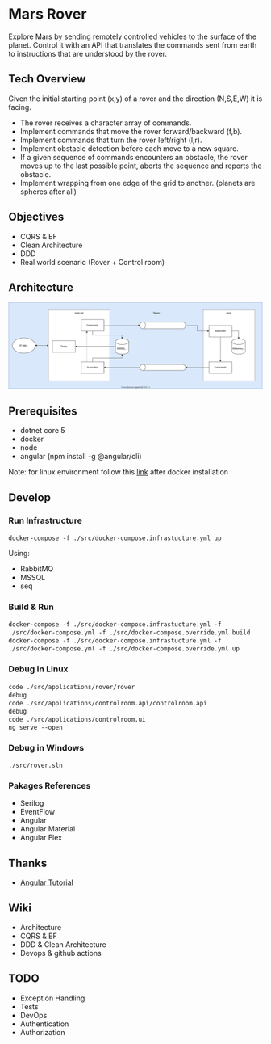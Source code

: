 # Mars Rover

Explore Mars by sending remotely controlled vehicles to the surface of the planet. Control it with an API that translates the commands sent from earth to instructions that are understood by the rover.


## Tech Overview

Given the initial starting point (x,y) of a rover and the direction (N,S,E,W) it is facing.

- The rover receives a character array of commands.
- Implement commands that move the rover forward/backward (f,b).
- Implement commands that turn the rover left/right (l,r).
- Implement obstacle detection before each move to a new square. 
- If a given sequence of commands encounters an obstacle, 
the rover moves up to the last possible point, aborts the sequence and reports the obstacle.
- Implement wrapping from one edge of the grid to another. (planets are spheres after all)

## Objectives
- CQRS & EF
- Clean Architecture
- DDD
- Real world scenario (Rover + Control room)

## Architecture
![ConceptualArchitecture](https://github.com/samuele-cozzi/2021-MarsRover/blob/main/src/Utilities/MarsRoverArchitecture.svg)

## Prerequisites
- dotnet core 5
- docker
- node 
- angular (npm install -g @angular/cli)

Note: for linux environment follow this [link](https://docs.docker.com/engine/install/linux-postinstall/) after docker installation

## Develop

### Run Infrastructure

```docker
docker-compose -f ./src/docker-compose.infrastucture.yml up
```
Using:
- RabbitMQ
- MSSQL
- seq

### Build & Run

```docker
docker-compose -f ./src/docker-compose.infrastucture.yml -f ./src/docker-compose.yml -f ./src/docker-compose.override.yml build
docker-compose -f ./src/docker-compose.infrastucture.yml -f ./src/docker-compose.yml -f ./src/docker-compose.override.yml up
```


### Debug in Linux

```docker
code ./src/applications/rover/rover
debug
code ./src/applications/controlroom.api/controlroom.api
debug
code ./src/applications/controlroom.ui
ng serve --open
```

### Debug in Windows

```docker
./src/rover.sln
```

### Pakages References
- Serilog
- EventFlow
- Angular
- Angular Material
- Angular Flex

## Thanks
- [Angular Tutorial](https://angular.io/tutorial)

## Wiki
- Architecture
- CQRS & EF
- DDD & Clean Architecture
- Devops & github actions

## TODO
- Exception Handling
- Tests
- DevOps
- Authentication
- Authorization
